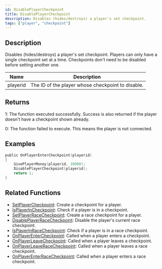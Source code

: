 ```yaml
---
id: DisablePlayerCheckpoint
title: DisablePlayerCheckpoint
description: Disables (hides/destroys) a player's set checkpoint.
tags: ["player", "checkpoint"]
---
```


## Description

Disables (hides/destroys) a player's set checkpoint. Players can only have a single checkpoint set at a time. Checkpoints don't need to be disabled before setting another one.

| Name     | Description                                       |
| -------- | ------------------------------------------------- |
| playerid | The ID of the player whose checkpoint to disable. |

## Returns

1: The function executed successfully. Success is also returned if the player doesn't have a checkpoint shown already.

0: The function failed to execute. This means the player is not connected.

## Examples

```c
public OnPlayerEnterCheckpoint(playerid)
{
    GivePlayerMoney(playerid, 10000);
    DisablePlayerCheckpoint(playerid);
    return 1;
}
```

## Related Functions

- [SetPlayerCheckpoint](../functions/SetPlayerCheckpoint.md): Create a checkpoint for a player.
- [IsPlayerInCheckpoint](../functions/IsPlayerInCheckpoint.md): Check if a player is in a checkpoint.
- [SetPlayerRaceCheckpoint](../functions/SetPlayerRaceCheckpoint.md): Create a race checkpoint for a player.
- [DisablePlayerRaceCheckpoint](../functions/DisablePlayerRaceCheckpoint.md): Disable the player's current race checkpoint.
- [IsPlayerInRaceCheckpoint](../functions/IsPlayerInRaceCheckpoint.md): Check if a player is in a race checkpoint.
- [OnPlayerEnterCheckpoint](../callbacks/OnPlayerEnterCheckpoint.md): Called when a player enters a checkpoint.
- [OnPlayerLeaveCheckpoint](../callbacks/OnPlayerLeaveCheckpoint.md): Called when a player leaves a checkpoint.
- [OnPlayerLeaveRaceCheckpoint](../callbacks/OnPlayerLeaveRaceCheckpoint.md): Called when a player leaves a race checkpoint.
- [OnPlayerEnterRaceCheckpoint](../callbacks/OnPlayerEnterRaceCheckpoint.md): Called when a player enters a race checkpoint.
